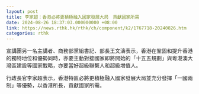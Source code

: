 ```yaml
---
layout: post
title: 李家超：香港必將更積極融入國家發展大局　貢獻國家所需
date: 2024-08-26 18:37:03.000000000 +08:00
link: https://news.rthk.hk/rthk/ch/component/k2/1767718-20240826.htm
categories: rthk
---
```


宣講團另一名主講者、商務部黨組書記、部長王文濤表示，香港在鞏固和提升香港的獨特地位和優勢同時，亦要主動對接國家即將開始的「十五五規劃」與粵港澳大灣區建設等國家戰略，亦要當好超級聯繫人和超級增值人。

行政長官李家超表示，香港特區必將更積極融入國家發展大局並充分發揮「一國兩制」等優勢，以香港所長，貢獻國家所需。
